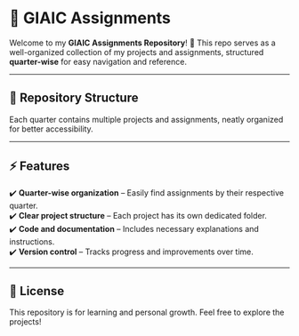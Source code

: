 # 📘 GIAIC Assignments  

Welcome to my **GIAIC Assignments Repository**! 🚀 This repo serves as a well-organized collection of my projects and assignments, structured **quarter-wise** for easy navigation and reference.  

---

## 📂 Repository Structure  

Each quarter contains multiple projects and assignments, neatly organized for better accessibility.  

---

## ⚡ Features  

✔️ **Quarter-wise organization** – Easily find assignments by their respective quarter.  
✔️ **Clear project structure** – Each project has its own dedicated folder.  
✔️ **Code and documentation** – Includes necessary explanations and instructions.  
✔️ **Version control** – Tracks progress and improvements over time.  

---

## 📜 License

This repository is for learning and personal growth. Feel free to explore the projects!


